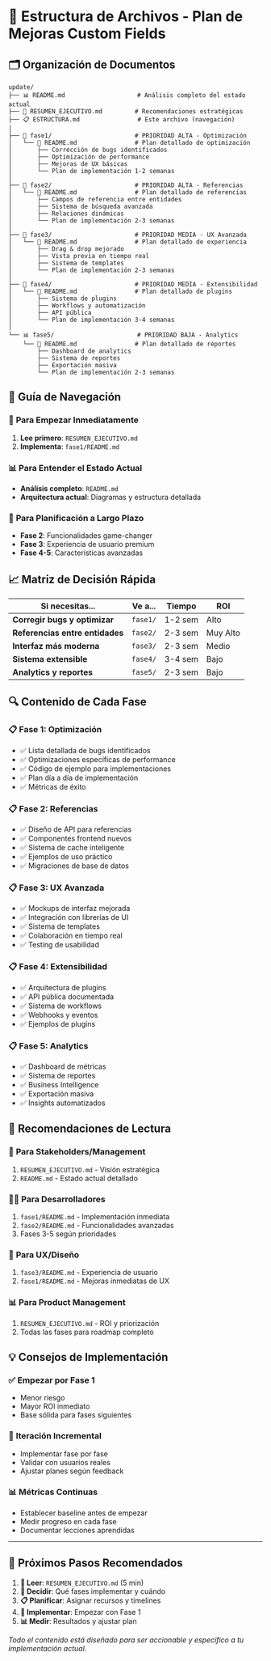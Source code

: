# 📁 Estructura de Archivos - Plan de Mejoras Custom Fields

## 🗂️ Organización de Documentos

```
update/
├── 📊 README.md                    # Análisis completo del estado actual
├── 🎯 RESUMEN_EJECUTIVO.md         # Recomendaciones estratégicas
├── 📋 ESTRUCTURA.md                # Este archivo (navegación)
│
├── 🔧 fase1/                       # PRIORIDAD ALTA - Optimización
│   └── 📄 README.md                # Plan detallado de optimización
│       ├── Corrección de bugs identificados
│       ├── Optimización de performance
│       ├── Mejoras de UX básicas
│       └── Plan de implementación 1-2 semanas
│
├── 🔗 fase2/                       # PRIORIDAD ALTA - Referencias
│   └── 📄 README.md                # Plan detallado de referencias
│       ├── Campos de referencia entre entidades
│       ├── Sistema de búsqueda avanzada
│       ├── Relaciones dinámicas
│       └── Plan de implementación 2-3 semanas
│
├── 🎨 fase3/                       # PRIORIDAD MEDIA - UX Avanzada
│   └── 📄 README.md                # Plan detallado de experiencia
│       ├── Drag & drop mejorado
│       ├── Vista previa en tiempo real
│       ├── Sistema de templates
│       └── Plan de implementación 2-3 semanas
│
├── 🔌 fase4/                       # PRIORIDAD MEDIA - Extensibilidad
│   └── 📄 README.md                # Plan detallado de plugins
│       ├── Sistema de plugins
│       ├── Workflows y automatización
│       ├── API pública
│       └── Plan de implementación 3-4 semanas
│
└── 📊 fase5/                       # PRIORIDAD BAJA - Analytics
    └── 📄 README.md                # Plan detallado de reportes
        ├── Dashboard de analytics
        ├── Sistema de reportes
        ├── Exportación masiva
        └── Plan de implementación 2-3 semanas
```

## 🎯 Guía de Navegación

### 🚀 **Para Empezar Inmediatamente**
1. **Lee primero**: `RESUMEN_EJECUTIVO.md`
2. **Implementa**: `fase1/README.md`

### 📊 **Para Entender el Estado Actual**
- **Análisis completo**: `README.md`
- **Arquitectura actual**: Diagramas y estructura detallada

### 🔄 **Para Planificación a Largo Plazo**
- **Fase 2**: Funcionalidades game-changer
- **Fase 3**: Experiencia de usuario premium
- **Fase 4-5**: Características avanzadas

## 📈 Matriz de Decisión Rápida

| Si necesitas... | Ve a... | Tiempo | ROI |
|-----------------|---------|--------|-----|
| **Corregir bugs y optimizar** | `fase1/` | 1-2 sem | Alto |
| **Referencias entre entidades** | `fase2/` | 2-3 sem | Muy Alto |
| **Interfaz más moderna** | `fase3/` | 2-3 sem | Medio |
| **Sistema extensible** | `fase4/` | 3-4 sem | Bajo |
| **Analytics y reportes** | `fase5/` | 2-3 sem | Bajo |

## 🔍 Contenido de Cada Fase

### 📋 Fase 1: Optimización
- ✅ Lista detallada de bugs identificados
- ✅ Optimizaciones específicas de performance
- ✅ Código de ejemplo para implementaciones
- ✅ Plan día a día de implementación
- ✅ Métricas de éxito

### 📋 Fase 2: Referencias
- ✅ Diseño de API para referencias
- ✅ Componentes frontend nuevos
- ✅ Sistema de cache inteligente
- ✅ Ejemplos de uso práctico
- ✅ Migraciones de base de datos

### 📋 Fase 3: UX Avanzada
- ✅ Mockups de interfaz mejorada
- ✅ Integración con librerías de UI
- ✅ Sistema de templates
- ✅ Colaboración en tiempo real
- ✅ Testing de usabilidad

### 📋 Fase 4: Extensibilidad
- ✅ Arquitectura de plugins
- ✅ API pública documentada
- ✅ Sistema de workflows
- ✅ Webhooks y eventos
- ✅ Ejemplos de plugins

### 📋 Fase 5: Analytics
- ✅ Dashboard de métricas
- ✅ Sistema de reportes
- ✅ Business Intelligence
- ✅ Exportación masiva
- ✅ Insights automatizados

## 🎯 Recomendaciones de Lectura

### 👥 **Para Stakeholders/Management**
1. `RESUMEN_EJECUTIVO.md` - Visión estratégica
2. `README.md` - Estado actual detallado

### 👨‍💻 **Para Desarrolladores**
1. `fase1/README.md` - Implementación inmediata
2. `fase2/README.md` - Funcionalidades avanzadas
3. Fases 3-5 según prioridades

### 🎨 **Para UX/Diseño**
1. `fase3/README.md` - Experiencia de usuario
2. `fase1/README.md` - Mejoras inmediatas de UX

### 📊 **Para Product Management**
1. `RESUMEN_EJECUTIVO.md` - ROI y priorización
2. Todas las fases para roadmap completo

## 💡 Consejos de Implementación

### ✅ **Empezar por Fase 1**
- Menor riesgo
- Mayor ROI inmediato
- Base sólida para fases siguientes

### 🔄 **Iteración Incremental**
- Implementar fase por fase
- Validar con usuarios reales
- Ajustar planes según feedback

### 📊 **Métricas Continuas**
- Establecer baseline antes de empezar
- Medir progreso en cada fase
- Documentar lecciones aprendidas

---

## 🚀 Próximos Pasos Recomendados

1. **📖 Leer**: `RESUMEN_EJECUTIVO.md` (5 min)
2. **🎯 Decidir**: Qué fases implementar y cuándo
3. **📋 Planificar**: Asignar recursos y timelines
4. **🔧 Implementar**: Empezar con Fase 1
5. **📊 Medir**: Resultados y ajustar plan

*Todo el contenido está diseñado para ser accionable y específico a tu implementación actual.*